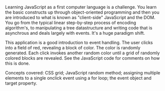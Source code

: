 Learning JavaScript as a first computer language is a challenge. You learn the basic constructs up through object-oriented programming and then you are introduced to what is known as "client-side" JavaScript and the DOM. You go from the typical linear step-by-step process of encoding algorithm's, to manipulating a tree datastructure and writing code that is asynchrous and deals largely with events. It's a huge paradigm shift.

This application is a good introduction to event handling. The user clicks into a field of red, revealing a block of color. The color is randomly generated. Each click invokes another random color until a grid of randomly colored blocks are revealed. See the JavaScript code for comments on how this is done.

Concepts covered: CSS grid; JavaScript random method; assigning multiple elements to a single onclick event using a for loop; the event object and target property.
